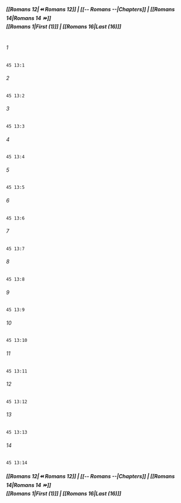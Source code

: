 
##### **[[Romans 12|⏪ Romans 12]] | [[-- Romans --|Chapters]] | [[Romans 14|Romans 14 ⏩]]**<br>**[[Romans 1|First (1)]] | [[Romans 16|Last (16)]]**<br><br>

###### 1
``` verse
45 13:1
```
###### 2
``` verse
45 13:2
```
###### 3
``` verse
45 13:3
```
###### 4
``` verse
45 13:4
```
###### 5
``` verse
45 13:5
```
###### 6
``` verse
45 13:6
```
###### 7
``` verse
45 13:7
```
###### 8
``` verse
45 13:8
```
###### 9
``` verse
45 13:9
```
###### 10
``` verse
45 13:10
```
###### 11
``` verse
45 13:11
```
###### 12
``` verse
45 13:12
```
###### 13
``` verse
45 13:13
```
###### 14
``` verse
45 13:14
```

##### **[[Romans 12|⏪ Romans 12]] | [[-- Romans --|Chapters]] | [[Romans 14|Romans 14 ⏩]]**<br>**[[Romans 1|First (1)]] | [[Romans 16|Last (16)]]**

